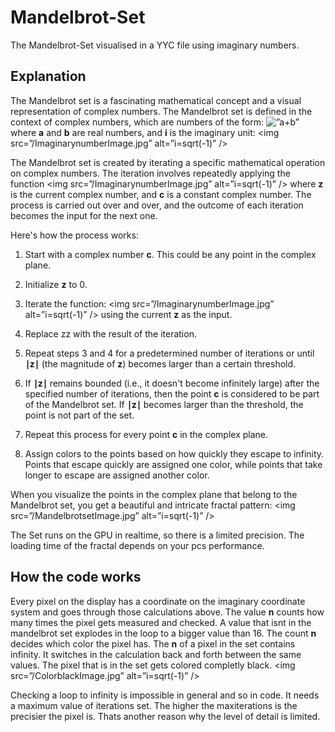# Mandelbrot-Set
The Mandelbrot-Set visualised in a YYC file using imaginary numbers.

## Explanation
The Mandelbrot set is a fascinating mathematical concept and a visual representation of complex numbers. The Mandelbrot set is defined in the context of complex numbers, which are numbers of the form:
<img src=”/AplusBImage.jpg” alt=”a+b” />
where **a** and **b** are real numbers, and **i** is the imaginary unit:
<img src=”/ImaginarynumberImage.jpg” alt=”i=sqrt(-1)” />

The Mandelbrot set is created by iterating a specific mathematical operation on complex numbers. The iteration involves repeatedly applying the function
<img src=”/ImaginarynumberImage.jpg” alt=”i=sqrt(-1)” />
where **z** is the current complex number, and **c** is a constant complex number. The process is carried out over and over, and the outcome of each iteration becomes the input for the next one.

Here's how the process works:

1. Start with a complex number **c**. This could be any point in the complex plane.

2. Initialize **z** to 0.

3. Iterate the function:
<img src=”/ImaginarynumberImage.jpg” alt=”i=sqrt(-1)” />
using the current **z** as the input.

4. Replace zz with the result of the iteration.

5. Repeat steps 3 and 4 for a predetermined number of iterations or until **∣z∣** (the magnitude of **z**) becomes larger than a certain threshold.

6. If **∣z∣** remains bounded (i.e., it doesn't become infinitely large) after the specified number of iterations, then the point **c** is considered to be part of the Mandelbrot set. If **∣z∣** becomes larger than the threshold, the point is not part of the set.

7. Repeat this process for every point **c** in the complex plane.

8. Assign colors to the points based on how quickly they escape to infinity. Points that escape quickly are assigned one color, while points that take longer to escape are assigned another color.

When you visualize the points in the complex plane that belong to the Mandelbrot set, you get a beautiful and intricate fractal pattern:
<img src=”/MandelbrotsetImage.jpg” alt=”i=sqrt(-1)” />

The Set runs on the GPU in realtime, so there is a limited precision. 
The loading time of the fractal depends on your pcs performance.

## How the code works
Every pixel on the display has a coordinate on the imaginary coordinate system and goes through those calculations above. The value **n** counts how many times the pixel gets measured and checked. A value that isnt in the mandelbrot set explodes in the loop to a bigger value than 16. The count **n** decides which color the pixel has. The **n** of a pixel in the set contains infinity. It switches in the calculation back and forth between the same values. The pixel that is in the set gets colored completly black.
<img src=”/ColorblackImage.jpg” alt=”i=sqrt(-1)” />

Checking a loop to infinity is impossible in general and so in code. It needs a maximum value of iterations set. The higher the maxiterations is the precisier the pixel is.
Thats another reason why the level of detail is limited.

